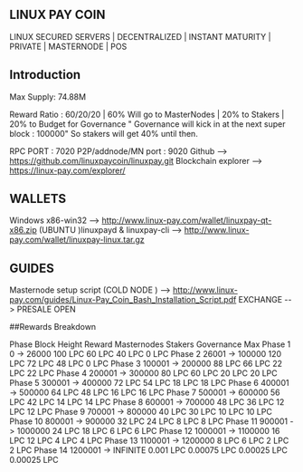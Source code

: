 ## LINUX PAY COIN 
LINUX SECURED SERVERS | DECENTRALIZED | INSTANT MATURITY | PRIVATE | MASTERNODE | POS

## Introduction
Max Supply: 74.88M

Reward Ratio : 60/20/20  | 60% Will go to MasterNodes | 20% to Stakers | 20% to Budget for Governance " Governance will kick in at the next super block : 100000" So stakers will get 40% until then.

RPC PORT : 7020
P2P/addnode/MN port : 9020
Github --> https://github.com/linuxpaycoin/linuxpay.git
Blockchain explorer --> https://linux-pay.com/explorer/

## WALLETS

Windows x86-win32 -->  http://www.linux-pay.com/wallet/linuxpay-qt-x86.zip
(UBUNTU )linuxpayd & linuxpay-cli -->  http://www.linux-pay.com/wallet/linuxpay-linux.tar.gz

## GUIDES

Masternode setup script (COLD NODE )  --> http://www.linux-pay.com/guides/Linux-Pay_Coin_Bash_Installation_Script.pdf
EXCHANGE --> PRESALE OPEN


##Rewards Breakdown

Phase    Block Height             Reward           Masternodes    Stakers         Governance Max
Phase 1   0 -> 26000             100 LPC           60 LPC           40 LPC         0 LPC
Phase 2   26001 -> 100000       120 LPC            72 LPC           48 LPC         0 LPC
Phase 3   100001 -> 200000      88 LPC            66 LPC           22 LPC         22 LPC
Phase 4   200001 -> 300000      80 LPC            60 LPC           20 LPC         20 LPC
Phase 5   300001 -> 400000      72 LPC            54 LPC           18 LPC         18 LPC
Phase 6   400001 -> 500000      64 LPC            48 LPC           16 LPC         16 LPC
Phase 7   500001 -> 600000      56 LPC            42 LPC           14 LPC         14 LPC
Phase 8   600001 -> 700000      48 LPC            36 LPC           12 LPC         12 LPC
Phase 9   700001 -> 800000      40 LPC            30 LPC           10 LPC         10 LPC
Phase 10   800001 -> 900000     32 LPC            24 LPC            8 LPC           8 LPC
Phase 11   900001 -> 1000000    24 LPC            18 LPC            6 LPC           6 LPC
Phase 12   1000001 -> 1100000    16 LPC           12 LPC            4 LPC           4 LPC
Phase 13   1100001 -> 1200000    8 LPC             6 LPC            2 LPC           2 LPC
Phase 14   1200001 -> INFINITE    0.001 LPC     0.00075 LPC    0.00025 LPC   0.00025 LPC